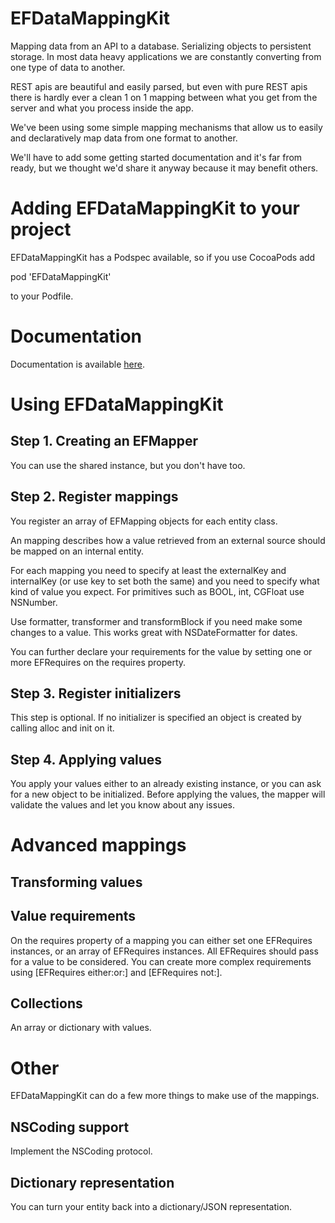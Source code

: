 EFDataMappingKit
================
Mapping data from an API to a database. Serializing objects to persistent storage. In most data heavy applications we are constantly converting from one type of data to another. 

REST apis are beautiful and easily parsed, but even with pure REST apis there is hardly ever a clean 1 on 1 mapping between what you get from the server and what you process inside the app.

We've been using some simple mapping mechanisms that allow us to easily and declaratively map data from one format to another. 

We'll have to add some getting started documentation and it's far from ready, but we thought we'd share it anyway because it may benefit others.

Adding EFDataMappingKit to your project
=======================================
EFDataMappingKit has a Podspec available, so if you use CocoaPods add

   pod 'EFDataMappingKit'

to your Podfile.

Documentation
=============

Documentation is available [here](http://johankool.github.io/EFDataMappingKit/documentation/html/).


Using EFDataMappingKit
======================

Step 1. Creating an EFMapper
----------------------------
You can use the shared instance, but you don't have too.

Step 2. Register mappings
-------------------------
You register an array of EFMapping objects for each entity class.

An mapping describes how a value retrieved from an external source should be mapped on an internal entity.

For each mapping you need to specify at least the externalKey and internalKey (or use key to set both the same) and you need to specify what kind of value you expect. For primitives such as BOOL, int, CGFloat use NSNumber.

Use formatter, transformer and transformBlock if you need make some changes to a value. This works great with NSDateFormatter for dates. 

You can further declare your requirements for the value by setting one or more EFRequires on the requires property.

Step 3. Register initializers
----------------------------
This step is optional. If no initializer is specified an object is created by calling alloc and init on it.

Step 4. Applying values
-----------------------
You apply your values either to an already existing instance, or you can ask for a new object to be initialized. Before applying the values, the mapper will validate the values and let you know about any issues.

Advanced mappings
=================

Transforming values
-------------------


Value requirements
------------------
On the requires property of a mapping you can either set one EFRequires instances, or an array of EFRequires instances. All EFRequires should pass for a value to be considered. You can create more complex requirements using [EFRequires either:or:] and [EFRequires not:].

Collections
-----------
An array or dictionary with values.


Other
=====
EFDataMappingKit can do a few more things to make use of the mappings.

NSCoding support
----------------
Implement the NSCoding protocol.

Dictionary representation
-------------------------
You can turn your entity back into a dictionary/JSON representation.
